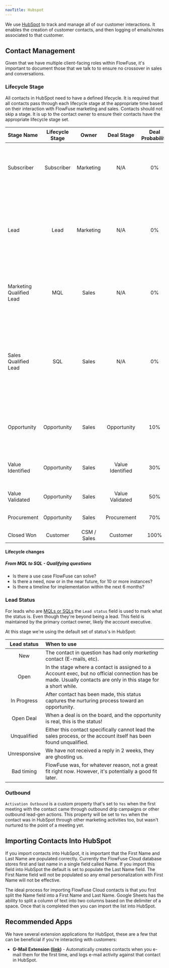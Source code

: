 ```yaml
---
navTitle: Hubspot
---
```


We use [HubSpot](https://www.hubspot.com/) to track and manage all of our customer interactions.
It enables the creation of customer contacts, and then logging of emails/notes associated to that customer.

## Contact Management

Given that we have multiple client-facing roles within FlowFuse, it's important to document those that
we talk to to ensure no crossover in sales and conversations.

### Lifecycle Stage

All contacts in HubSpot need to have a defined lifecycle. It is required that all contacts pass through each lifecycle stage at the appropriate time based on their interaction with FlowFuse marketing and sales. Contacts should not skip a stage.
It is up to the contact owner to ensure their contacts have the appropriate lifecycle stage set.

| Stage Name | Lifecycle Stage | Owner | Deal Stage | Deal Probability | Requirements for this Stage | Supporting Materials | KPIs |
| :---- | :---: | :---: | :---: | :---: | :---- | :---- | :---- |
| Subscriber | Subscriber | Marketing | N/A | 0% | <ul><li>Email known in Hubspot</li><li>Proven interest in FlowFuse</li></ul> | N/A | <ul><li>Website Visitors</li><li>Social Media Company Followers</li></ul> |
| Lead | Lead | Marketing | N/A | 0% | <ul><li>Demonstrate being a real human</li><li>Started trial on FlowFuse Cloud OR fill another form on the marketing website</li></ul> | N/A | N/A | # new leads |
| Marketing Qualified Lead | MQL | Sales | N/A | 0% | <ul><li>Confirmation for First Meeting</li><li>Technical Fit and Pain is very probable</li></ul> | <ul><li>Lead Scoring</li><li>Sequences & Templates</li></ul> | # new MQLs |
| Sales Qualified Lead | SQL | Sales | N/A | 0% | <ul><li>SPICED Discovery done</li><li>Customer Pain Identified</li><li>Confirmed Critical Event</li><li>Timeline PoC and Purchase known</li><li>Stakeholders Identified</li></ul> | <ul><li>Intro meeting Deck</li><li>Customer Success Stories</li></ul> | # New SQLs & # First Meetings Occurred |
| Opportunity | Opportunity | Sales | Opportunity | 10% | <ul><li>Poc / Trial Requestments Documented</li><li>Deal Sheet Completed</li></ul> | <ul><li>PoC Document</li><li>Deal Sheet Template</li></ul> | Pipeline Forecast Sheet |
| Value Identified | Opportunity | Sales | Value Identified | 30% | <ul><li>PoC / Trial started</li><li>Check in call scheduled</li><ul> | TODO: Account Mapping sheet |
| Value Validated |  Opportunity | Sales | Value Validated | 50% | N/A | N/A | Pipeline Forecast Sheet |
| Procurement | Opportunity | Sales | Procurement | 70% | N/A | N/A | Pipeline Forecast Sheet |
| Closed Won | Customer | CSM / Sales | Customer | 100% | N/A | N/A | N/A |

#### Lifecycle changes

##### From MQL to SQL - Qualifying questions

- Is there a use case FlowFuse can solve?
- Is there a need, now or in the near future, for 10 or more instances?
- Is there a timeline for implementation within the next 6 months?

### Lead Status

For leads who are [MQLs or SQLs](#lifecycle-stage) the `Lead status`
field is used to mark what the status is. Even though they're beyond being a lead.
This field is maintained by the primary contact owner, likely the account executive.

At this stage we're using the default set of status's in HubSpot:

| Lead status | When to use |
| :---------: | :---------- |
| New | The contact in question has had only _marketing_ contact (E-mails, etc). |
| Open | In the stage where a contact is assigned to a Account exec, but no official connection has be made. Usually contacts are only in this stage for a short while.|
| In Progress | After contact has been made, this status captures the nurturing process toward an opportunity. |
| Open Deal | When a deal is on the board, and the opportunity is real, this is the status! |
| Unqualified | Either this contact specifically cannot lead the sales process, or the account itself has been found unqualified. |
| Unresponsive | We have not received a reply in 2 weeks, they are ghosting us. |
| Bad timing | FlowFuse was, for whatever reason, not a great fit right now. However, it's potentially a good fit later. |

### Outbound

`Activation Outbound` is a custom property that's set to `Yes` when the first meeting with the contact came through outbound
drip campaigns or other outbound lead-gen actions. This property will be set to `Yes` when the contact was in HubSpot
through other marketing activities too, but wasn't nurtured to the point of a meeting yet.

## Importing Contacts Into HubSpot

If you import contacts into HubSpot, it is important that the First Name and Last Name are populated correctly. Currently the FlowFuse Cloud database stores first and last name in a single field called Name. If you import this field into HubSpot the default is set to populate the Last Name field. The First Name field will not be populated so any email personalization with First Name will not be effective.  

The ideal process for importing FlowFuse Cloud contacts is that you first split the Name field into a First Name and Last Name. Google Sheets has the ability to split a column of text into two columns based on the delimiter of a space. Once that is completed then you can import the list into HubSpot.

## Recommended Apps

We have several extension applications for HubSpot, these are a few that can be beneficial if you're interacting with customers:

- **G-Mail Extension ([link](https://app-eu1.hubspot.com/ecosystem/26586079/marketplace/apps/sales/sales-enablement/gmail))** - Automatically creates contacts when you e-mail them for the first time, and logs e-mail activity against that contact in HubSpot.
